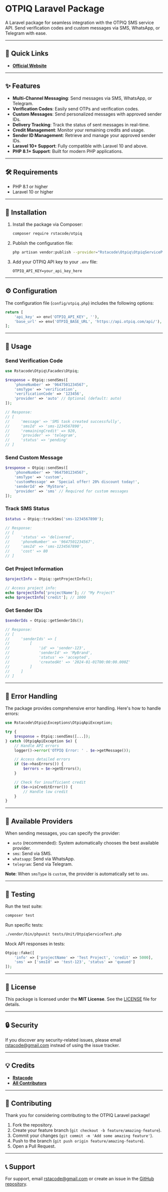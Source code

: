 # OTPIQ Laravel Package

A Laravel package for seamless integration with the OTPIQ SMS service API. Send verification codes and custom messages via SMS, WhatsApp, or Telegram with ease.

---

## 🔗 Quick Links

- **[Official Website](https://otpiq.com/)**

---

## ✨ Features

- **Multi-Channel Messaging**: Send messages via SMS, WhatsApp, or Telegram.
- **Verification Codes**: Easily send OTPs and verification codes.
- **Custom Messages**: Send personalized messages with approved sender IDs.
- **Delivery Tracking**: Track the status of sent messages in real-time.
- **Credit Management**: Monitor your remaining credits and usage.
- **Sender ID Management**: Retrieve and manage your approved sender IDs.
- **Laravel 10+ Support**: Fully compatible with Laravel 10 and above.
- **PHP 8.1+ Support**: Built for modern PHP applications.

---

## 🛠️ Requirements

- PHP 8.1 or higher
- Laravel 10 or higher

---

## 🚀 Installation

1. Install the package via Composer:

   ```bash
   composer require rstacode/otpiq
   ```

2. Publish the configuration file:

   ```bash
   php artisan vendor:publish --provider="Rstacode\Otpiq\OtpiqServiceProvider" --tag="otpiq-config"
   ```

3. Add your OTPIQ API key to your `.env` file:
   ```env
   OTPIQ_API_KEY=your_api_key_here
   ```

---

## ⚙️ Configuration

The configuration file (`config/otpiq.php`) includes the following options:

```php
return [
    'api_key' => env('OTPIQ_API_KEY', ''),
    'base_url' => env('OTPIQ_BASE_URL', 'https://api.otpiq.com/api/'),
];
```

---

## 🎯 Usage

### Send Verification Code

```php
use Rstacode\Otpiq\Facades\Otpiq;

$response = Otpiq::sendSms([
    'phoneNumber' => '9647501234567',
    'smsType' => 'verification',
    'verificationCode' => '123456',
    'provider' => 'auto' // Optional (default: auto)
]);

// Response:
// [
//     'message' => 'SMS task created successfully',
//     'smsId' => 'sms-1234567890',
//     'remainingCredit' => 920,
//     'provider' => 'telegram',
//     'status' => 'pending'
// ]
```

### Send Custom Message

```php
$response = Otpiq::sendSms([
    'phoneNumber' => '9647501234567',
    'smsType' => 'custom',
    'customMessage' => 'Special offer! 20% discount today!',
    'senderId' => 'MyStore',
    'provider' => 'sms' // Required for custom messages
]);
```

### Track SMS Status

```php
$status = Otpiq::trackSms('sms-1234567890');

// Response:
// [
//     'status' => 'delivered',
//     'phoneNumber' => '9647501234567',
//     'smsId' => 'sms-1234567890',
//     'cost' => 80
// ]
```

### Get Project Information

```php
$projectInfo = Otpiq::getProjectInfo();

// Access project info:
echo $projectInfo['projectName']; // "My Project"
echo $projectInfo['credit']; // 1000
```

### Get Sender IDs

```php
$senderIds = Otpiq::getSenderIds();

// Response:
// [
//     'senderIds' => [
//         [
//             'id' => 'sender-123',
//             'senderId' => 'MyBrand',
//             'status' => 'accepted',
//             'createdAt' => '2024-01-01T00:00:00.000Z'
//         ]
//     ]
// ]
```

---

## 🚨 Error Handling

The package provides comprehensive error handling. Here's how to handle errors:

```php
use Rstacode\Otpiq\Exceptions\OtpiqApiException;

try {
    $response = Otpiq::sendSms([...]);
} catch (OtpiqApiException $e) {
    // Handle API errors
    logger()->error('OTPIQ Error: ' . $e->getMessage());

    // Access detailed errors
    if ($e->hasErrors()) {
        $errors = $e->getErrors();
    }

    // Check for insufficient credit
    if ($e->isCreditError()) {
        // Handle low credit
    }
}
```

---

## 🔌 Available Providers

When sending messages, you can specify the provider:

- `auto` (recommended): System automatically chooses the best available provider.
- `sms`: Send via SMS.
- `whatsapp`: Send via WhatsApp.
- `telegram`: Send via Telegram.

**Note**: When `smsType` is `custom`, the provider is automatically set to `sms`.

---

## 🧪 Testing

Run the test suite:

```bash
composer test
```

Run specific tests:

```bash
./vendor/bin/phpunit tests/Unit/OtpiqServiceTest.php
```

Mock API responses in tests:

```php
Otpiq::fake([
    'info' => ['projectName' => 'Test Project', 'credit' => 5000],
    'sms' => ['smsId' => 'test-123', 'status' => 'queued']
]);
```

---

## 📜 License

This package is licensed under the **MIT License**. See the [LICENSE](LICENSE.md) file for details.

---

## 🔒 Security

If you discover any security-related issues, please email [rstacode@gmail.com](mailto:rstacode@gmail.com) instead of using the issue tracker.

---

## 💡 Credits

- **[Rstacode](https://github.com/rstacode)**
- **[All Contributors](../../contributors)**

---

## 🤝 Contributing

Thank you for considering contributing to the OTPIQ Laravel package!

1. Fork the repository.
2. Create your feature branch (`git checkout -b feature/amazing-feature`).
3. Commit your changes (`git commit -m 'Add some amazing feature'`).
4. Push to the branch (`git push origin feature/amazing-feature`).
5. Open a Pull Request.

---

## 📞 Support

For support, email [rstacode@gmail.com](mailto:rstacode@gmail.com) or create an issue in the [GitHub repository](https://github.com/rstacode/otpiq/issues).
